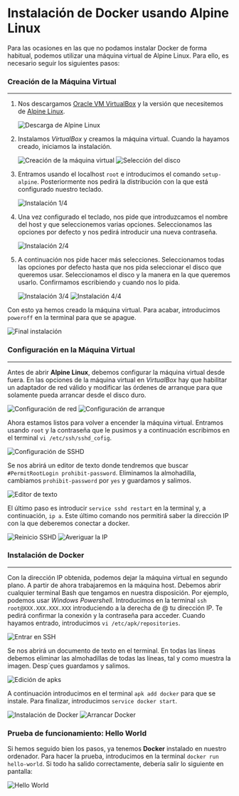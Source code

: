 # Instalación de Docker usando Alpine Linux

Para las ocasiones en las que no podamos instalar Docker de forma habitual, podemos utilizar una máquina virtual de Alpine Linux. Para ello, es necesario seguir los siguientes pasos:

### Creación de la Máquina Virtual
---

1. Nos descargamos [Oracle VM VirtualBox](https://www.virtualbox.org/) y la versión que necesitemos de [Alpine Linux](https://alpinelinux.org/downloads/).

	![Descarga de Alpine Linux](images/descarga_alpine.png "En nuestro caso hemos escogido la versión x86_64")
    
2. Instalamos *VirtualBox* y creamos la máquina virtual. Cuando la hayamos creado, iniciamos la instalación.

	![Creación de la máquina virtual](images/vm1.png "Para crearla debemos darle al botón que pone \"Nueva\"")
	![Selección del disco](images/vm2.png "Hay que recordar seleccionar el disco virtual que hemos descargado para poder instalar la máquina correctamente")

3. Entramos usando el localhost `root` e introducimos el comando `setup-alpine`. Posteriormente nos pedirá la distribución con la que está configurado nuestro teclado.

	![Instalación 1/4](images/instal1.png)

4. Una vez configurado el teclado, nos pide que introduzcamos el nombre del host y que seleccionemos varias opciones. Seleccionamos las opciones por defecto y nos pedirá introducir una nueva contraseña.

	![Instalación 2/4](images/instal2.png)

5. A continuación nos pide hacer más selecciones. Seleccionamos todas las opciones por defecto hasta que nos pida seleccionar el disco que queremos usar. Seleccionamos el disco y la manera en la que queremos usarlo. Confirmamos escribiendo `y` cuando nos lo pida.

	![Instalación 3/4](images/instal3.png)
	![Instalación 4/4](images/instal4.png)
	
Con esto ya hemos creado la máquina virtual. Para acabar, introducimos `poweroff` en la terminal para que se apague.

![Final instalación](images/instal5.png)

### Configuración en la Máquina Virtual
---

Antes de abrir **Alpine Linux**, debemos configurar la máquina virtual desde fuera. En las opciones de la máquina virtual en *VirtualBox* hay que habilitar un adaptador de red válido y modificar las órdenes de arranque para que solamente pueda arrancar desde el disco duro.

![Configuración de red](images/vm3.png "En nuestro caso hemos usado un adaptador puente")
![Configuración de arranque](images/vm4.png)

Ahora estamos listos para volver a encender la máquina virtual. Entramos usando `root` y la contraseña que le pusimos y a continuación escribimos en el terminal `vi /etc/ssh/sshd_cofig`.

![Configuración de SSHD](images/config1.png)

Se nos abrirá un editor de texto donde tendremos que buscar `#PermitRootLogin prohibit-password`. Eliminamos la almohadilla, cambiamos `prohibit-password` por `yes` y guardamos y salimos.

![Editor de texto](images/config2.png)

El último paso es introducir `service sshd restart` en la terminal y, a continuación, `ip a`. Este último comando nos permitirá saber la dirección IP con la que deberemos conectar a docker.

![Reinicio SSHD](images/config3.png)
![Averiguar la IP](images/config4.png "¡Atención, porque cada ordenador tiene una dirección diferente!")

### Instalación de Docker
---

Con la dirección IP obtenida, podemos dejar la máquina virtual en segundo plano. A partir de ahora trabajaremos en la máquina host. Debemos abrir cualquier terminal Bash que tengamos en nuestra disposición. Por ejemplo, podemos usar *Windows Powershell*. Introducimos en la terminal `ssh root@XXX.XXX.XXX.XXX` introduciendo a la derecha de @ tu dirección IP. Te pedirá confirmar la conexión y la contraseña para acceder. Cuando hayamos entrado, introducimos `vi /etc/apk/repositories`.

![Entrar en SSH](images/sshroot.png)

Se nos abrirá un documento de texto en el terminal. En todas las líneas debemos eliminar las almohadillas de todas las líneas, tal y como muestra la imagen. Desp´çues guardamos y salimos.

![Edición de apks](images/vi_repositories.png)

A continuación introducimos en el terminal `apk add docker` para que se instale. Para finalizar, introducimos `service docker start`.

![Instalación de Docker](images/adddocker.png)
![Arrancar Docker](images/dockerstart.png)

### Prueba de funcionamiento: Hello World

Si hemos seguido bien los pasos, ya tenemos **Docker** instalado en nuestro ordenador. Para hacer la prueba, introducimos en la terminal `docker run hello-world`. Si todo ha salido correctamente, debería salir lo siguiente en pantalla:

![Hello World](images/helloworld.png)
